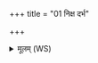 +++
title = "01 निक्ष दर्भ"

+++
<details><summary>मूलम् (WS)</summary>

निक्ष दर्भ सपत्नान् मे निक्ष मे पृतनायतः ।  
निक्ष मे सर्वान् दुर्हार्दो निक्ष मे द्विषतो मणे ॥ १ ॥
</details>